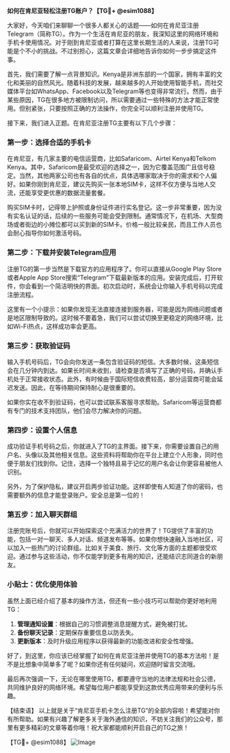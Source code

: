 **如何在肯尼亚轻松注册TG账户？【TG💪+ @esim1088】**

大家好，今天咱们来聊聊一个很多人都关心的话题——如何在肯尼亚注册Telegram（简称TG）。作为一个生活在肯尼亚的朋友，我深知这里的网络环境和手机卡使用情况。对于刚到肯尼亚或者打算在这里长期生活的人来说，注册TG可能是个不小的挑战。不过别担心，这篇文章会详细地告诉你如何一步步搞定这件事。

首先，我们需要了解一点背景知识。Kenya是非洲东部的一个国家，拥有丰富的文化和美丽的自然风光。随着科技的发展，越来越多的人开始使用智能手机，而社交媒体平台如WhatsApp、Facebook以及Telegram等也变得非常流行。然而，由于某些原因，TG在很多地方被限制访问，所以需要通过一些特殊的方法才能正常使用。但别紧张，只要按照正确的方法操作，你完全可以顺利注册并使用TG。

接下来，我们进入正题。在肯尼亚注册TG主要有以下几个步骤：

### 第一步：选择合适的手机卡

在肯尼亚，有几家主要的电信运营商，比如Safaricom、Airtel Kenya和Telkom Kenya。其中，Safaricom是最受欢迎的选择之一，因为它覆盖范围广且信号稳定。当然，其他两家公司也有各自的优点，具体选哪家取决于你的需求和个人偏好。如果你刚到肯尼亚，建议先购买一张本地SIM卡，这样不仅方便与当地人交流，还能享受更优惠的数据流量套餐。

购买SIM卡时，记得带上护照或身份证件进行实名登记。这一步非常重要，因为没有实名认证的话，后续的一些服务可能会受到限制。通常情况下，在机场、大型商场或者街边的小摊位都可以买到新的SIM卡。价格一般比较亲民，而且工作人员也会耐心指导你如何激活号码。

### 第二步：下载并安装Telegram应用

注册TG的第一步当然是下载官方的应用程序了。你可以直接从Google Play Store或者Apple App Store搜索“Telegram”下载最新版本的应用。安装完成后，打开软件，你会看到一个简洁明快的界面。初次启动时，系统会让你输入手机号码以完成注册流程。

这里有一个小提示：如果你发现无法直接连接到服务器，可能是因为网络问题或者是地区限制导致的。这时候不要着急，我们可以尝试切换至更稳定的网络环境，比如Wi-Fi热点，这样成功率会更高。

### 第三步：获取验证码

输入手机号码后，TG会向你发送一条包含验证码的短信。大多数时候，这条短信会在几分钟内到达。如果长时间未收到，请检查是否填写了正确的号码，并确认手机处于正常接收状态。此外，有时候由于国际短信收费较高，部分运营商可能会延迟发送。因此，在等待期间保持耐心是很重要的。

如果你实在收不到验证码，也可以尝试联系客服寻求帮助。Safaricom等运营商都有专门的技术支持团队，他们会尽力解决你的问题。

### 第四步：设置个人信息

成功验证手机号码之后，你就进入了TG的主界面。接下来，你需要设置自己的用户名、头像以及其他相关信息。这些资料将帮助你在平台上建立个人形象，同时也便于朋友们找到你。记住，选择一个独特且易于记忆的用户名会让你更容易被他人识别。

另外，为了保护隐私，建议开启两步验证功能。这样即使有人知道了你的密码，也需要额外的信息才能登录账户。安全总是第一位的！

### 第五步：加入聊天群组

注册完账号后，你就可以开始探索这个充满活力的世界了！TG提供了丰富的功能，包括一对一聊天、多人对话、频道发布等等。如果你想快速融入当地社区，可以加入一些热门的讨论群组。比如关于美食、旅行、文化等方面的主题都很受欢迎。通过参与这些活动，你不仅能学到更多有用的知识，还能结识志同道合的新朋友。

### 小贴士：优化使用体验

虽然上面已经介绍了基本的操作方法，但还有一些小技巧可以帮助你更好地利用TG：

1. **管理通知设置**：根据自己的习惯调整消息提醒方式，避免被打扰。
2. **备份聊天记录**：定期保存重要信息以防丢失。
3. **更新版本**：及时升级应用程序以获得最新的功能改进和安全性增强。

好了，到这里，你应该已经掌握了如何在肯尼亚注册并使用TG的基本方法啦！是不是比想象中简单多了呢？如果你还有任何疑问，欢迎随时留言交流哦。

最后再次强调一下，无论在哪里使用TG，都要遵守当地的法律法规和社会公德，共同维护良好的网络环境。希望每位用户都能享受到这款优秀应用带来的便利与乐趣。

【结束语】
以上就是关于“肯尼亚手机卡怎么注册TG”的全部内容啦！希望能对你有所帮助。如果有兴趣了解更多关于海外通信的知识，不妨关注我们的公众号，那里有更多精彩的文章等着你哦！祝大家都能顺利开启自己的TG之旅！

【TG💪+ @esim1088】
![Image](https://i.postimg.cc/4NQfJmqS/Snipaste-2025-05-13-00-14-12.png)